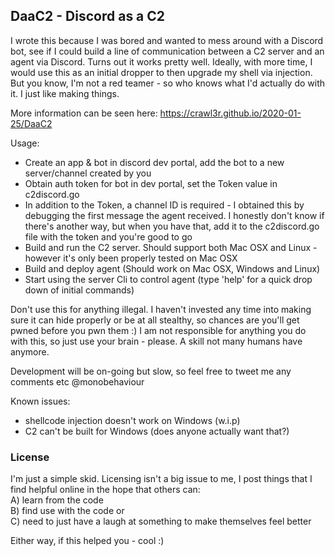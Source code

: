 ## DaaC2 - Discord as a C2

I wrote this because I was bored and wanted to mess around with a Discord bot, see if I could build a line of communication between a C2 server and an agent via Discord. Turns out it works pretty well. Ideally, with more time, I would use this as an initial dropper to then upgrade my shell via injection. But you know, I'm not a red teamer - so who knows what I'd actually do with it. I just like making things.

More information can be seen here: https://crawl3r.github.io/2020-01-25/DaaC2

Usage:
* Create an app & bot in discord dev portal, add the bot to a new server/channel created by you
* Obtain auth token for bot in dev portal, set the Token value in c2discord.go
* In addition to the Token, a channel ID is required - I obtained this by debugging the first message the agent received. I honestly don't know if there's another way, but when you have that, add it to the c2discord.go file with the token and you're good to go
* Build and run the C2 server. Should support both Mac OSX and Linux - however it's only been properly tested on Mac OSX
* Build and deploy agent (Should work on Mac OSX, Windows and Linux)
* Start using the server Cli to control agent (type 'help' for a quick drop down of initial commands)

Don't use this for anything illegal. I haven't invested any time into making sure it can hide properly or be at all stealthy, so chances are you'll get pwned before you pwn them :) I am not responsible for anything you do with this, so just use your brain - please. A skill not many humans have anymore.

Development will be on-going but slow, so feel free to tweet me any comments etc @monobehaviour

Known issues: 
* shellcode injection doesn't work on Windows (w.i.p)
* C2 can't be built for Windows (does anyone actually want that?)

### License  
I'm just a simple skid. Licensing isn't a big issue to me, I post things that I find helpful online in the hope that others can:  
 A) learn from the code  
 B) find use with the code or   
 C) need to just have a laugh at something to make themselves feel better  
  
Either way, if this helped you - cool :)  
